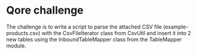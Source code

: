 # Qore challenge

The challenge is to write a script to parse the attached CSV file (example-products.csv) with the CsvFileIterator class from CsvUtil and insert it into 2 new tables using the InboundTableMapper class from the TableMapper module.
